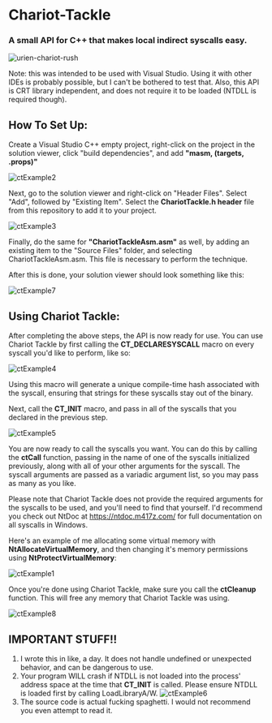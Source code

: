 # Chariot-Tackle
### A small API for C++ that makes local indirect syscalls easy.

![urien-chariot-rush](https://github.com/Uri3n/Chariot-Tackle/assets/153572153/2e0f3083-8c71-417e-90b1-42fe415c0b16)

Note: this was intended to be used with Visual Studio. Using it with 
other IDEs is probably possible, but I can't be bothered to test that.
Also, this API is CRT library independent, and does not require it to be loaded (NTDLL is required though).


## How To Set Up:
Create a Visual Studio C++ empty project, right-click on the project in the solution viewer, click "build dependencies", and add **"masm, (targets, .props)"**

![ctExample2](https://github.com/Uri3n/Chariot-Tackle/assets/153572153/2ab6e0f4-997a-4069-8731-8dc0e8e72db5)

Next, go to the solution viewer and right-click on "Header Files". Select "Add", followed by "Existing Item".
Select the **ChariotTackle.h header** file from this repository to add it to your project.

![ctExample3](https://github.com/Uri3n/Chariot-Tackle/assets/153572153/9948a7eb-1352-4236-be46-c7fa9816b085)

Finally, do the same for **"ChariotTackleAsm.asm"** as well, by adding an existing item to the "Source Files" folder, 
and selecting ChariotTackleAsm.asm. This file is necessary to perform the technique.

After this is done, your solution viewer should look something like this:

![ctExample7](https://github.com/Uri3n/Chariot-Tackle/assets/153572153/f2de1013-6169-4610-a008-ac581b3b42e3)


## Using Chariot Tackle:
After completing the above steps, the API is now ready for use.
You can use Chariot Tackle by first calling the **CT_DECLARESYSCALL** macro on every syscall you'd like to perform, like so:

![ctExample4](https://github.com/Uri3n/Chariot-Tackle/assets/153572153/bf14de02-64fe-44b0-9f80-e36596571b92)

Using this macro will generate a unique compile-time hash associated with the syscall, ensuring that strings for these syscalls
stay out of the binary.

Next, call the **CT_INIT** macro, and pass in all of the syscalls that you declared in the previous step.

![ctExample5](https://github.com/Uri3n/Chariot-Tackle/assets/153572153/e6e91d45-ff54-4d86-af02-9d03d59110b6)

You are now ready to call the syscalls you want.
You can do this by calling the **ctCall** function, passing in the name of one of the syscalls initialized previously,
along with all of your other arguments for the syscall. The syscall arguments are passed as a variadic argument list, so you may pass
as many as you like.

Please note that Chariot Tackle does not provide the required arguments for the syscalls to be used, and you'll need to find that yourself.
I'd recommend you check out NtDoc at https://ntdoc.m417z.com/ for full documentation on all syscalls in Windows.

Here's an example of me allocating some virtual memory with **NtAllocateVirtualMemory**, and then changing it's memory permissions using **NtProtectVirtualMemory**:

![ctExample1](https://github.com/Uri3n/Chariot-Tackle/assets/153572153/0f9ff626-8c12-4d2a-ba98-a8a9c7e1e0ba)


Once you're done using Chariot Tackle, make sure you call the **ctCleanup** function. This will free
any memory that Chariot Tackle was using.

![ctExample8](https://github.com/Uri3n/Chariot-Tackle/assets/153572153/8940fe58-b938-4307-bcf6-e2c910c39518)


## IMPORTANT STUFF!!
1. I wrote this in like, a day. It does not handle undefined or unexpected behavior, and can be dangerous to use.
2. Your program WILL crash if NTDLL is not loaded into the process' address space at the time that **CT_INIT** is called.
   Please ensure NTDLL is loaded first by calling LoadLibraryA/W.
   ![ctExample6](https://github.com/Uri3n/Chariot-Tackle/assets/153572153/0e257cf0-07a7-4337-9cde-0dcd0af4821b)
3. The source code is actual fucking spaghetti. I would not recommend you even attempt to read it.

